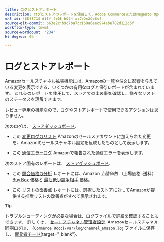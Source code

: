 ```yaml
---
title: ログとストアレポート
description: ログとストアのレポートを使用して、Adobe CommerceまたはMagento Open SourceストアとAmazon Marketplace のリストで発生していることを確認します。
exl-id: 4654f718-d15f-4c3b-b984-ac7b9c29e6c4
source-git-commit: b63e2cfb9c7ba7cc169a6eec954abe782d112c6f
workflow-type: tm+mt
source-wordcount: '234'
ht-degree: 0%

---
```


# ログとストアレポート

Amazonセールスチャネル拡張機能には、Amazonの一覧や注文に影響を与えている変更を表示できる、いくつかの有用なログと保存レポートが含まれています。 これらのレポートを使用して、ストアでの出来事を確認し、様々なリストのステータスを理解できます。

レビュー専用の機能なので、ログやストアレポートで使用できるアクションはありません。

次のログは、 [ストアダッシュボード](./amazon-store-dashboard.md).

- この [変更ログのリスト](./listing-changes-log.md) Amazonのセールスアカウントに加えられた変更を、Amazonのセールスチャネル設定を反映したものとして表示します。

- この [通信エラーログ](./communication-errors-log.md) Amazonで報告された通信エラーを表示します。

次のストア固有のレポートは、 [ストアダッシュボード](./amazon-store-dashboard.md).

- この [競合価格の分析](./competitive-price-analysis.md) レポートには、Amazon _上陸価格_ （上場価格+送料） [Buy Box](./buy-box-competitor-pricing.md) 価格と [最も低い競争相手](./lowest-competitor-pricing.md) 価格。

- この [リストの改善点](./listing-improvements.md) レポートには、選択したストアに対してAmazonが提供する推奨リストの改善点がすべて表示されます。

>[!TIP]
>
>トラブルシューティングが必要な場合は、ログファイルで詳細を確認することもできます。 詳しくは、 [セールスチャネル管理者設定](./sales-channel-settings.md). Amazonセールスチャネル同期ログは、 `{Commerce Root}/var/log/channel_amazon.log` ファイルに保存し、 [開発者モード](https://docs.magento.com/user-guide/magento/installation-modes.html){target="_blank"}.
